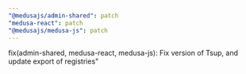 ```yaml
---
"@medusajs/admin-shared": patch
"medusa-react": patch
"@medusajs/medusa-js": patch
---
```


fix(admin-shared, medusa-react, medusa-js): Fix version of Tsup, and update export of registries"
